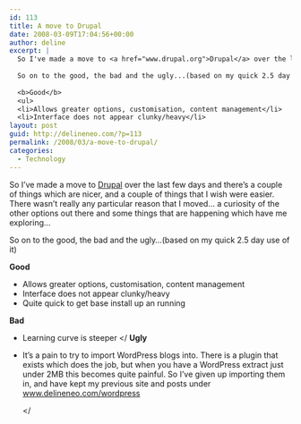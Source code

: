 ```yaml
---
id: 113
title: A move to Drupal
date: 2008-03-09T17:04:56+00:00
author: deline
excerpt: |
  So I've made a move to <a href="www.drupal.org">Drupal</a> over the last few days and there's a couple of things which are nicer, and a couple of things that I wish were easier. There wasn't really any particular reason that I moved... a curiosity of the other options out there and some things that are happening which have me exploring...
  
  So on to the good, the bad and the ugly...(based on my quick 2.5 day use of it)
  
  <b>Good</b>
  <ul>
  <li>Allows greater options, customisation, content management</li>
  <li>Interface does not appear clunky/heavy</li>
layout: post
guid: http://delineneo.com/?p=113
permalink: /2008/03/a-move-to-drupal/
categories:
  - Technology
---
```

So I&#8217;ve made a move to [Drupal](www.drupal.org) over the last few days and there&#8217;s a couple of things which are nicer, and a couple of things that I wish were easier. There wasn&#8217;t really any particular reason that I moved&#8230; a curiosity of the other options out there and some things that are happening which have me exploring&#8230;

So on to the good, the bad and the ugly&#8230;(based on my quick 2.5 day use of it)

**Good**

  * Allows greater options, customisation, content management
  * Interface does not appear clunky/heavy
  * Quite quick to get base install up an running

**Bad**

  * Learning curve is steeper
</ **Ugly**

  * It&#8217;s a pain to try to import WordPress blogs into. There is a plugin that exists which does the job, but when you have a WordPress extract just under 2MB this becomes quite painful. So I&#8217;ve given up importing them in, and have kept my previous site and posts under www.delineneo.com/wordpress
  
    </ </p>
